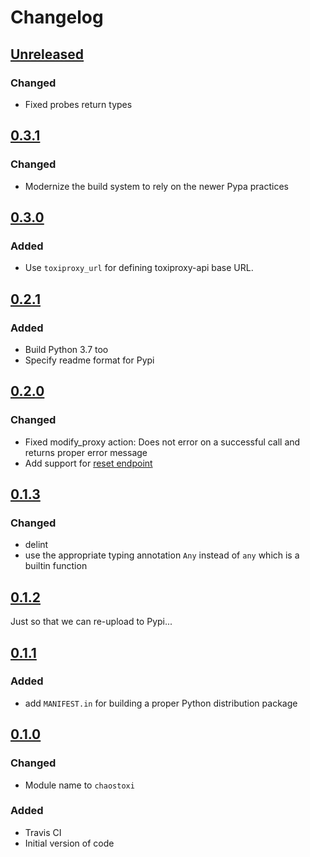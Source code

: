 # Changelog

## [Unreleased][]

[Unreleased]: https://github.com/chaostoolkit-incubator/chaostoolkit-toxiproxy/compare/0.3.1...HEAD

### Changed

- Fixed probes return types

## [0.3.1][]

[0.3.1]: https://github.com/chaostoolkit-incubator/chaostoolkit-toxiproxy/compare/0.3.0...0.3.1

### Changed

- Modernize the build system to rely on the newer Pypa practices

## [0.3.0][]

[0.3.0]: https://github.com/chaostoolkit-incubator/chaostoolkit-toxiproxy/compare/0.2.1...0.3.0

### Added

- Use `toxiproxy_url` for defining toxiproxy-api base URL.

## [0.2.1][]

[0.2.1]: https://github.com/chaostoolkit-incubator/chaostoolkit-toxiproxy/compare/0.2.0...0.2.1

### Added

- Build Python 3.7 too
- Specify readme format for Pypi

## [0.2.0][]

[0.2.0]: https://github.com/chaostoolkit-incubator/chaostoolkit-toxiproxy/compare/0.1.3...0.2.0

### Changed

- Fixed modify_proxy action: Does not error on a successful call and returns proper error message
- Add support for [reset endpoint](https://github.com/Shopify/toxiproxy#endpoints)

## [0.1.3][]

[0.1.3]: https://github.com/chaostoolkit-incubator/chaostoolkit-toxiproxy/compare/0.1.2...0.1.3

### Changed

-   delint
-   use the appropriate typing annotation `Any` instead of `any` which is a builtin
    function

## [0.1.2][]

[0.1.2]: https://github.com/chaostoolkit-incubator/chaostoolkit-toxiproxy/compare/0.1.1...0.1.2

Just so that we can re-upload to Pypi...

## [0.1.1][]

[0.1.1]: https://github.com/chaostoolkit-incubator/chaostoolkit-toxiproxy/compare/0.1.0...0.1.1

### Added

-   add `MANIFEST.in` for building a proper Python distribution package

## [0.1.0][]

[0.1.0]: https://github.com/chaostoolkit-incubator/chaostoolkit-toxiproxy/compare/51c126...0.1.0

### Changed

-   Module name to `chaostoxi`

### Added

-   Travis CI
-   Initial version of code
